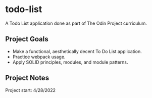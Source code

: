 # todo-list
A Todo List application done as part of The Odin Project curriculum.

## Project Goals
- Make a functional, aesthetically decent To Do List application.
- Practice webpack usage.
- Apply SOLID principles, modules, and module patterns.

## Project Notes
Project start: 4/28/2022
